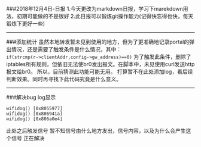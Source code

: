###2018年12月4日-日报
1.今天更改为markdown日报，学习下marekdown用法，初期可能做的不是很好
2.此日报可以锻炼git操作能力(记得快忘得也快，每天锻炼下更好一些)
  
----
###添加统计
虽然本地转发暂未见到使用的地方，但为了更准确地记录portal的弹出情况，还是需要了触发条件是什么情况，其中：  
`if(strcmp(r->clientAddr,config->gw_address)==0)`
为了触发此条件，删除了iptables所有规则，但依旧无法使br0发出报文。在脚本中，未见使用curl发送http报文给br0。
所以，目前猜测此功能可能无用。
打算暂不在此处添加log，看后续判断效果。同时再寻找下此代码究竟是什么意义。

----
###解决bug
log显示
```
wifidog() [0x8055977]
wifidog() [0x806941a]
wifidog() [0x806a0e4]
```
此处之后触发信号
暂不知信号由什么地方发出，信号内容，以及为什么会产生这个信号
正在解决
